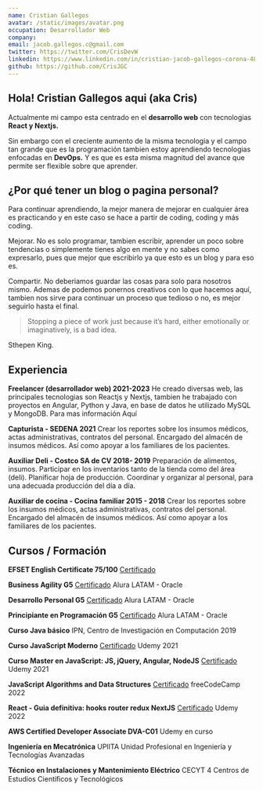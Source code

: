 ```yaml
---
name: Cristian Gallegos
avatar: /static/images/avatar.png
occupation: Desarrollador Web
company:
email: jacob.gallegos.c@gmail.com
twitter: https://twitter.com/CrisDevW
linkedin: https://www.linkedin.com/in/cristian-jacob-gallegos-corona-48b320226/
github: https://github.com/CrisJGC
---
```


## Hola! Cristian Gallegos aqui (aka Cris)

Actualmente mi campo esta centrado en el **desarrollo web** con tecnologias **React y Nextjs.**

Sin embargo con el creciente aumento de la misma tecnologia y el campo tan grande que es la programación tambien estoy aprendiendo tecnologias enfocadas en **DevOps.** Y es que es esta misma magnitud del avance que permite ser flexible sobre que aprender.

## ¿Por qué tener un blog o pagina personal?

Para continuar aprendiendo, la mejor manera de mejorar en cualquier área es practicando y en este caso se hace a partir de coding, coding y más coding.

Mejorar. No es solo programar, tambien escribir, aprender un poco sobre tendencias o simplemente tienes algo en mente y no sabes como expresarlo, pues que mejor que escribirlo ya que esto es un blog y para eso es.

Compartir. No deberiamos guardar las cosas para solo para nosotros mismo. Ademas de podemos ponernos creativos con lo que hacemos aquí, tambien nos sirve para continuar un proceso que tedioso o no, es mejor seguirlo hasta el final.

> Stopping a piece of work just because it’s hard, either emotionally or imaginatively, is a bad idea.

Sthepen King.

## Experiencia

**Freelancer (desarrollador web) 2021-2023**
He creado diversas web, las principales tecnologias son Reactjs y Nextjs, tambien he trabajado con proyectos
en Angular, Python y Java, en base de datos he utilizado MySQL y MongoDB.
Para mas información <a hrf="https://my-blog-crisjgc.vercel.app/projects">Aquí</a>

**Capturista - SEDENA 2021**
Crear los reportes sobre los insumos médicos, actas administrativas, contratos del personal. Encargado del almacén de insumos médicos. Así como apoyar a los familiares de los pacientes.

**Auxiliar Deli - Costco SA de CV 2018- 2019**
Preparación de alimentos, insumos. Participar en los inventarios tanto de la tienda como del área (deli). Planificar hoja de producción. Coordinar y organizar al personal, para una adecuada producción del día a día.

**Auxiliar de cocina - Cocina familiar 2015 - 2018**
Crear los reportes sobre los insumos médicos, actas administrativas, contratos del personal. Encargado del almacén de insumos médicos. Así como apoyar a los familiares de los pacientes.

## Cursos / Formación

**EFSET English Certificate 75/100**
<a href="https://www.efset.org/cert/ahJKfg">Certificado</a>

**Business Agility G5**
<a href="https://app.aluracursos.com/degree/certificate/365c5c03-039c-4dcf-b7af-98cfb9221989">Certificado</a>
Alura LATAM - Oracle

**Desarrollo Personal G5**
<a href="https://app.aluracursos.com/degree/certificate/058aff4a-ed3e-42b0-8e05-ea6cfa3ddb75">Certificado</a>
Alura LATAM - Oracle

**Principiante en Programación G5**
<a href="https://app.aluracursos.com/degree/certificate/e282fc3c-6df7-44c5-8940-420928a83205">Certificado</a>
Alura LATAM - Oracle

**Curso Java básico**
IPN, Centro de Investigación en Computación 2019

**Curso JavaScript Moderno** <a href="http://ude.my/UC-fa64d5dc-cc29-4c09-b4b1-74ed977e9823">Certificado</a>
Udemy 2021

**Curso Master en JavaScript: JS, jQuery, Angular, NodeJS** <a href="https://www.udemy.com/certificate/UC-3b4175f6-0178-4835-b7ce-92803848687b/">Certificado</a>
Udemy 2021

**JavaScript Algorithms and Data Structures** <a href="https://freecodecamp.org/certification/fccf68f2559-9090-4954-8683-95d3b4bcc860/javascript-algorithms-and-data-structures">Certificado</a>
freeCodeCamp 2022

**React - Guia definitiva: hooks router redux NextJS** <a href="https://www.udemy.com/certificate/UC-53bc11c5-938b-4434-acbb-98f17c058fdd/">Certificado</a>
Udemy 2022

**AWS Certified Developer Associate DVA-C01**
Udemy en curso

**Ingeniería en Mecatrónica**
UPIITA
Unidad Profesional en Ingeniería y Tecnologías Avanzadas

**Técnico en Instalaciones y Mantenimiento Eléctrico**
CECYT 4
Centros de Estudios Cientíﬁcos y Tecnológicos
